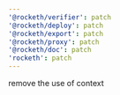 ```yaml
---
'@rocketh/verifier': patch
'@rocketh/deploy': patch
'@rocketh/export': patch
'@rocketh/proxy': patch
'@rocketh/doc': patch
'rocketh': patch
---
```


remove the use of context
